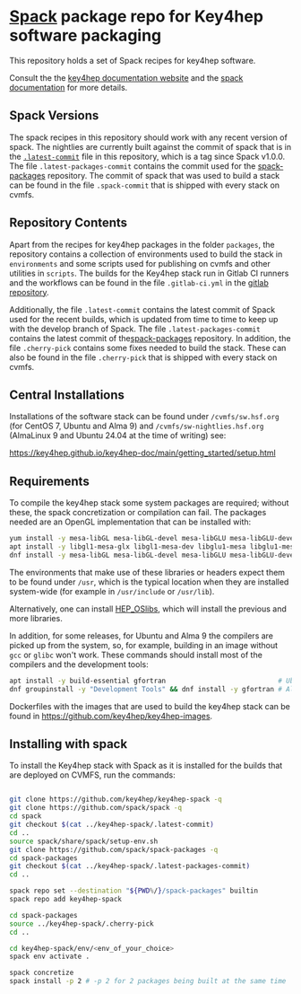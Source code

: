 # [Spack](https://github.com/spack/spack) package repo for Key4hep software packaging

This repository holds a set of Spack recipes for key4hep software.

Consult the the [key4hep documentation website](https://cern.ch/key4hep) and the
[spack documentation](https://spack.readthedocs.io/en/latest/) for more details.

## Spack Versions
The spack recipes in this repository should work with any recent version of
spack. The nightlies are currently built against the commit of spack that is in
the
[`.latest-commit`](https://github.com/key4hep/key4hep-spack/blob/main/.latest-commit)
file in this repository, which is a tag since Spack v1.0.0. The file
`.latest-packages-commit` contains the commit used for the
[spack-packages](https://github.com/spack/spack-packages) repository. The commit
of spack that was used to build a stack can be found in the file `.spack-commit`
that is shipped with every stack on cvmfs.


## Repository Contents

Apart from the recipes for key4hep packages in the folder `packages`, the
repository contains a collection of environments used to build the stack in
`environments` and some scripts used for publishing on cvmfs and other utilities
in `scripts`. The builds for the Key4hep stack run in Gitlab CI runners and the
workflows can be found in the file `.gitlab-ci.yml` in the [gitlab
repository](https://gitlab.cern.ch/key4hep/k4-deploy).

Additionally, the file `.latest-commit` contains the latest commit of Spack used
for the recent builds, which is updated from time to time to keep up with the
develop branch of Spack. The file `.latest-packages-commit` contains the latest
commit of the[spack-packages](https://github.com/spack/spack-packages)
repository. In addition, the file `.cherry-pick` contains some fixes needed to
build the stack. These can also be found in the file `.cherry-pick` that is
shipped with every stack on cvmfs.

## Central Installations

Installations of the software stack can be found under `/cvmfs/sw.hsf.org` (for
CentOS 7, Ubuntu and Alma 9) and `/cvmfs/sw-nightlies.hsf.org` (AlmaLinux 9 and
Ubuntu 24.04 at the time of writing) see:

https://key4hep.github.io/key4hep-doc/main/getting_started/setup.html

## Requirements

To compile the key4hep stack some system packages are required; without these,
the spack concretization or compilation can fail. The packages needed are an
OpenGL implementation that can be installed with:

``` bash
yum install -y mesa-libGL mesa-libGL-devel mesa-libGLU mesa-libGLU-devel      # Centos 7
apt install -y libgl1-mesa-glx libgl1-mesa-dev libglu1-mesa libglu1-mesa-dev  # Ubuntu
dnf install -y mesa-libGL mesa-libGL-devel mesa-libGLU mesa-libGLU-devel      # AlmaLinux 9
```

The environments that make use of these libraries or headers expect them to be
found under `/usr`, which is the typical location when they are installed
system-wide (for example in `/usr/include` or `/usr/lib`).

Alternatively, one can install
[HEP_OSlibs](https://gitlab.cern.ch/linuxsupport/rpms/HEP_OSlibs), which will
install the previous and more libraries.

In addition, for some releases, for Ubuntu and Alma 9 the compilers are picked
up from the system, so, for example, building in an image without `gcc` or
`glibc` won't work. These commands should install most of the compilers and the
development tools:

``` bash
apt install -y build-essential gfortran                            # Ubuntu
dnf groupinstall -y "Development Tools" && dnf install -y gfortran # AlmaLinux 9
```

Dockerfiles with the images that are used to build the key4hep stack can be
found in https://github.com/key4hep/key4hep-images.

## Installing with spack

To install the Key4hep stack with Spack as it is installed for the builds that
are deployed on CVMFS, run the commands:

``` bash

git clone https://github.com/key4hep/key4hep-spack -q
git clone https://github.com/spack/spack -q
cd spack
git checkout $(cat ../key4hep-spack/.latest-commit)
cd ..
source spack/share/spack/setup-env.sh
git clone https://github.com/spack/spack-packages -q
cd spack-packages
git checkout $(cat ../key4hep-spack/.latest-packages-commit)
cd ..

spack repo set --destination "${PWD%/}/spack-packages" builtin
spack repo add key4hep-spack

cd spack-packages
source ../key4hep-spack/.cherry-pick
cd ..

cd key4hep-spack/env/<env_of_your_choice>
spack env activate .

spack concretize
spack install -p 2 # -p 2 for 2 packages being built at the same time
```
